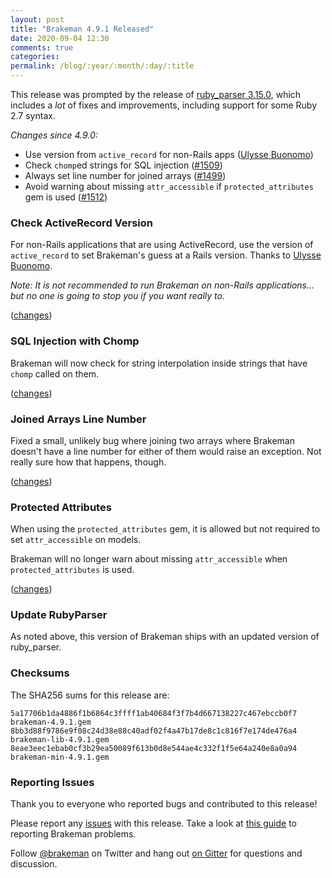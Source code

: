 ```yaml
---
layout: post
title: "Brakeman 4.9.1 Released"
date: 2020-09-04 12:30
comments: true
categories:
permalink: /blog/:year/:month/:day/:title
---
```


This release was prompted by the release of [ruby\_parser 3.15.0](https://www.zenspider.com/releases/2020/08/ruby_parser-version-3-15-0-has-been-released.html), which includes a _lot_ of fixes and improvements, including support for some Ruby 2.7 syntax.

_Changes since 4.9.0:_

* Use version from `active_record` for non-Rails apps ([Ulysse Buonomo](https://github.com/BuonOmo))
* Check `chomp`ed strings for SQL injection ([#1509](https://github.com/presidentbeef/brakeman/issues/1509))
* Always set line number for joined arrays ([#1499](https://github.com/presidentbeef/brakeman/issues/1499))
* Avoid warning about missing `attr_accessible` if `protected_attributes` gem is used ([#1512](https://github.com/presidentbeef/brakeman/issues/1512))

### Check ActiveRecord Version

For non-Rails applications that are using ActiveRecord, use the version of `active_record` to set Brakeman's guess at a Rails version. Thanks to [Ulysse Buonomo](https://github.com/BuonOmo).

_Note: It is not recommended to run Brakeman on non-Rails applications... but no one is going to stop you if you want really to._

([changes](https://github.com/presidentbeef/brakeman/pull/1506))

### SQL Injection with Chomp

Brakeman will now check for string interpolation inside strings that have `chomp` called on them.

([changes](https://github.com/presidentbeef/brakeman/pull/1511))

### Joined Arrays Line Number

Fixed a small, unlikely bug where joining two arrays where Brakeman doesn't have a line number for either of them would raise an exception.
Not really sure how that happens, though.

([changes](https://github.com/presidentbeef/brakeman/pull/1503))

### Protected Attributes

When using the `protected_attributes` gem, it is allowed but not required to set `attr_accessible` on models.

Brakeman will no longer warn about missing `attr_accessible` when `protected_attributes` is used.

([changes](https://github.com/presidentbeef/brakeman/pull/1513))

### Update RubyParser

As noted above, this version of Brakeman ships with an updated version of ruby\_parser.

### Checksums

The SHA256 sums for this release are:

    5a17706b1da4886f1b6864c3ffff1ab40684f3f7b4d667138227c467ebccb0f7  brakeman-4.9.1.gem
    8bb3d88f9786e9f08c24d38e88c40adf02f4a47b17de8c1c816f7e174de476a4  brakeman-lib-4.9.1.gem
    8eae3eec1ebab0cf3b29ea50089f613b0d8e544ae4c332f1f5e64a240e8a0a94  brakeman-min-4.9.1.gem

### Reporting Issues

Thank you to everyone who reported bugs and contributed to this release!

Please report any [issues](https://github.com/presidentbeef/brakeman/issues) with this release. Take a look at [this guide](https://github.com/presidentbeef/brakeman/wiki/How-to-Report-a-Brakeman-Issue) to reporting Brakeman problems.

Follow [@brakeman](https://twitter.com/brakeman) on Twitter and hang out [on Gitter](https://gitter.im/presidentbeef/brakeman) for questions and discussion.

